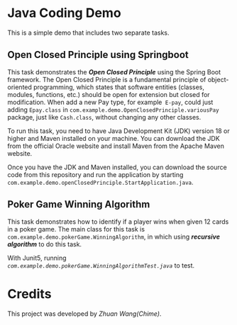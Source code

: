 # Java Coding Demo

This is a simple demo that includes two separate tasks.

## Open Closed Principle using Springboot

This task demonstrates the _**Open Closed Principle**_ using the Spring Boot framework. The Open Closed Principle is a fundamental principle of object-oriented programming, which states that software entities (classes, modules, functions, etc.) should be open for extension but closed for modification.
When add a new Pay type, for example` E-pay`,  could just adding `Epay.class` in `com.example.demo.OpenClosedPrinciple.variousPay` package, just like `Cash.class`, without changing any other classes.

To run this task, you need to have Java Development Kit (JDK) version 18 or higher and Maven installed on your machine. You can download the JDK from the official Oracle website and install Maven from the Apache Maven website.

Once you have the JDK and Maven installed, you can download the source code from this repository and run the application by starting `com.example.demo.openClosedPrinciple.StartApplication.java`.

## Poker Game Winning Algorithm

This task demonstrates how to identify if a player wins when given 12 cards in a poker game. 
The main class for this task is `com.example.demo.pokerGame.WinningAlgorithm`, in which using _**recursive algorithm**_ to do this task.

With Junit5, running _`com.example.demo.pokerGame.WinningAlgorithmTest.java`_ to test.

# Credits
This project was developed by _Zhuan Wang(Chime)_.